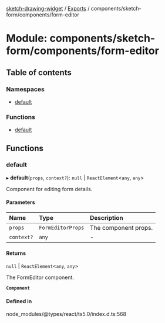 [sketch-drawing-widget](../README.md) / [Exports](../modules.md) / components/sketch-form/components/form-editor

# Module: components/sketch-form/components/form-editor

## Table of contents

### Namespaces

- [default](components_sketch_form_components_form_editor.default.md)

### Functions

- [default](components_sketch_form_components_form_editor.md#default)

## Functions

### default

▸ **default**(`props`, `context?`): ``null`` \| `ReactElement`\<`any`, `any`\>

Component for editing form details.

#### Parameters

| Name | Type | Description |
| :------ | :------ | :------ |
| `props` | `FormEditorProps` | The component props. |
| `context?` | `any` | - |

#### Returns

``null`` \| `ReactElement`\<`any`, `any`\>

The FormEditor component.

**`Component`**

#### Defined in

node_modules/@types/react/ts5.0/index.d.ts:568
